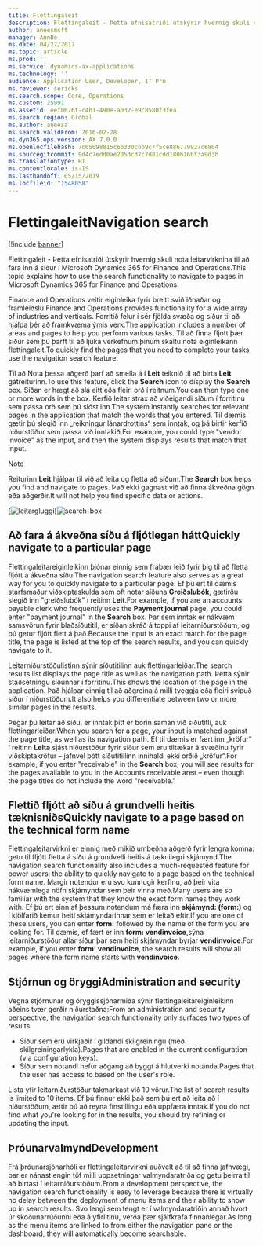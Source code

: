```yaml
---
title: Flettingaleit
description: Flettingaleit - Þetta efnisatriði útskýrir hvernig skuli nota leitarvirknina til að fara inn á síður í Microsoft Dynamics 365 for Finance and Operations.
author: aneesmsft
manager: AnnBe
ms.date: 04/27/2017
ms.topic: article
ms.prod: ''
ms.service: dynamics-ax-applications
ms.technology: ''
audience: Application User, Developer, IT Pro
ms.reviewer: sericks
ms.search.scope: Core, Operations
ms.custom: 25991
ms.assetid: eef0676f-c4b1-490e-a032-e9c8580f3fea
ms.search.region: Global
ms.author: aneesa
ms.search.validFrom: 2016-02-28
ms.dyn365.ops.version: AX 7.0.0
ms.openlocfilehash: 7c05098815c6b330cbb9c7f5ce886779927c6804
ms.sourcegitcommit: 9d4c7edd0ae2053c37c7d81cdd180b16bf3a9d3b
ms.translationtype: HT
ms.contentlocale: is-IS
ms.lasthandoff: 05/15/2019
ms.locfileid: "1548058"
---
```

# <a name="navigation-search"></a><span data-ttu-id="5afeb-103">Flettingaleit</span><span class="sxs-lookup"><span data-stu-id="5afeb-103">Navigation search</span></span>

[!include [banner](../includes/banner.md)]

<span data-ttu-id="5afeb-104">Flettingaleit - Þetta efnisatriði útskýrir hvernig skuli nota leitarvirknina til að fara inn á síður í Microsoft Dynamics 365 for Finance and Operations.</span><span class="sxs-lookup"><span data-stu-id="5afeb-104">This topic explains how to use the search functionality to navigate to pages in Microsoft Dynamics 365 for Finance and Operations.</span></span>

<span data-ttu-id="5afeb-105">Finance and Operations veitir eiginleika fyrir breitt svið iðnaðar og framleiðslu.</span><span class="sxs-lookup"><span data-stu-id="5afeb-105">Finance and Operations provides functionality for a wide array of industries and verticals.</span></span> <span data-ttu-id="5afeb-106">Forritið felur í sér fjölda svæða og síður til að hjálpa þér að framkvæma ýmis verk.</span><span class="sxs-lookup"><span data-stu-id="5afeb-106">The application includes a number of areas and pages to help you perform various tasks.</span></span> <span data-ttu-id="5afeb-107">Til að finna fljótt þær síður sem þú þarft til að ljúka verkefnum þínum skaltu nota eiginleikann flettingaleit.</span><span class="sxs-lookup"><span data-stu-id="5afeb-107">To quickly find the pages that you need to complete your tasks, use the navigation search feature.</span></span>

<span data-ttu-id="5afeb-108">Til að Nota þessa aðgerð þarf að smella á í **Leit** teiknið til að birta **Leit** gátreiturinn.</span><span class="sxs-lookup"><span data-stu-id="5afeb-108">To use this feature, click the **Search** icon to display the **Search** box.</span></span> <span data-ttu-id="5afeb-109">Síðan er hægt að slá eitt eða fleiri orð í reitnum.</span><span class="sxs-lookup"><span data-stu-id="5afeb-109">You can then type one or more words in the box.</span></span> <span data-ttu-id="5afeb-110">Kerfið leitar strax að viðeigandi síðum í forritinu sem passa orð sem þú slóst inn.</span><span class="sxs-lookup"><span data-stu-id="5afeb-110">The system instantly searches for relevant pages in the application that match the words that you entered.</span></span> <span data-ttu-id="5afeb-111">Til dæmis gætir þú slegið inn „reikningur lánardrottins“ sem inntak, og þá birtir kerfið niðurstöður sem passa við inntakið.</span><span class="sxs-lookup"><span data-stu-id="5afeb-111">For example, you could type "vendor invoice" as the input, and then the system displays results that match that input.</span></span>

> [!NOTE]
> <span data-ttu-id="5afeb-112">Reiturinn **Leit** hjálpar til við að leita og fletta að síðum.</span><span class="sxs-lookup"><span data-stu-id="5afeb-112">The **Search** box helps you find and navigate to pages.</span></span> <span data-ttu-id="5afeb-113">Það ekki gagnast við að finna ákveðna gögn eða aðgerðir.</span><span class="sxs-lookup"><span data-stu-id="5afeb-113">It will not help you find specific data or actions.</span></span>

<span data-ttu-id="5afeb-114">[![leitargluggi](media/navigation-search.png "Leitargluggi")</span><span class="sxs-lookup"><span data-stu-id="5afeb-114">[![search-box](media/navigation-search.png "Search box")</span></span>

## <a name="quickly-navigate-to-a-particular-page"></a><span data-ttu-id="5afeb-115">Að fara á ákveðna síðu á fljótlegan hátt</span><span class="sxs-lookup"><span data-stu-id="5afeb-115">Quickly navigate to a particular page</span></span>

<span data-ttu-id="5afeb-116">Flettingaleitareiginleikinn þjónar einnig sem frábær leið fyrir þig til að fletta fljótt á ákveðna síðu.</span><span class="sxs-lookup"><span data-stu-id="5afeb-116">The navigation search feature also serves as a great way for you to quickly navigate to a particular page.</span></span> <span data-ttu-id="5afeb-117">Ef þú ert til dæmis starfsmaður viðskiptaskulda sem oft notar síðuna **Greiðslubók**, gætirðu slegið inn "greiðslubók" í reitinn **Leit**.</span><span class="sxs-lookup"><span data-stu-id="5afeb-117">For example, if you are an accounts payable clerk who frequently uses the **Payment journal** page, you could enter "payment journal" in the **Search** box.</span></span> <span data-ttu-id="5afeb-118">Þar sem inntak er nákvæm samsvörun fyrir blaðsíðutitil, er síðan skráð á toppi af leitarniðurstöðum, og þú getur fljótt flett á það.</span><span class="sxs-lookup"><span data-stu-id="5afeb-118">Because the input is an exact match for the page title, the page is listed at the top of the search results, and you can quickly navigate to it.</span></span>

<span data-ttu-id="5afeb-119">Leitarniðurstöðulistinn sýnir síðutitilinn auk flettingarleiðar.</span><span class="sxs-lookup"><span data-stu-id="5afeb-119">The search results list displays the page title as well as the navigation path.</span></span> <span data-ttu-id="5afeb-120">Þetta sýnir staðsetningu síðunnar í forritinu.</span><span class="sxs-lookup"><span data-stu-id="5afeb-120">This shows the location of the page in the application.</span></span> <span data-ttu-id="5afeb-121">Það hjálpar einnig til að aðgreina á milli tveggja eða fleiri svipuð síður í niðurstöðum.</span><span class="sxs-lookup"><span data-stu-id="5afeb-121">It also helps you differentiate between two or more similar pages in the results.</span></span>

<span data-ttu-id="5afeb-122">Þegar þú leitar að síðu, er inntak þitt er borin saman við síðutitli, auk flettingarleiðar.</span><span class="sxs-lookup"><span data-stu-id="5afeb-122">When you search for a page, your input is matched against the page title, as well as its navigation path.</span></span> <span data-ttu-id="5afeb-123">Ef til dæmis er fært inn „kröfur“ í reitinn **Leita** sjást niðurstöður fyrir síður sem eru tiltækar á svæðinu fyrir viðskiptakröfur – jafnvel þótt síðutitillinn innihaldi ekki orðið „kröfur“.</span><span class="sxs-lookup"><span data-stu-id="5afeb-123">For example, if you enter "receivable" in the **Search** box, you will see results for the pages available to you in the Accounts receivable area – even though the page titles do not include the word "receivable."</span></span>

## <a name="quickly-navigate-to-a-page-based-on-the-technical-form-name"></a><span data-ttu-id="5afeb-124">Flettið fljótt að síðu á grundvelli heitis tæknisniðs</span><span class="sxs-lookup"><span data-stu-id="5afeb-124">Quickly navigate to a page based on the technical form name</span></span>

<span data-ttu-id="5afeb-125">Flettingaleitarvirkni er einnig með mikið umbeðna aðgerð fyrir lengra komna: getu til fljótt fletta á síðu á grundvelli heitis á tæknilegri skjámynd.</span><span class="sxs-lookup"><span data-stu-id="5afeb-125">The navigation search functionality also includes a much-requested feature for power users: the ability to quickly navigate to a page based on the technical form name.</span></span> <span data-ttu-id="5afeb-126">Margir notendur eru svo kunnugir kerfinu, að þeir vita nákvæmlega nöfn skjámyndar sem þeir vinna með.</span><span class="sxs-lookup"><span data-stu-id="5afeb-126">Many users are so familiar with the system that they know the exact form names they work with.</span></span> <span data-ttu-id="5afeb-127">Ef þú ert einn af þessum notendum má færa inn **skjámynd: (form:)** og í kjölfarið kemur heiti skjámyndarinnar sem er leitað eftir.</span><span class="sxs-lookup"><span data-stu-id="5afeb-127">If you are one of these users, you can enter **form:** followed by the name of the form you are looking for.</span></span> <span data-ttu-id="5afeb-128">Til dæmis, ef fært er inn **form: vendinvoice**,sýna leitarniðurstöður allar síður þar sem heiti skjámyndar byrjar **vendinvoice**.</span><span class="sxs-lookup"><span data-stu-id="5afeb-128">For example, if you enter **form: vendinvoice**, the search results will show all pages where the form name starts with **vendinvoice**.</span></span>

## <a name="administration-and-security"></a><span data-ttu-id="5afeb-129">Stjórnun og öryggi</span><span class="sxs-lookup"><span data-stu-id="5afeb-129">Administration and security</span></span>

<span data-ttu-id="5afeb-130">Vegna stjórnunar og öryggissjónarmiða sýnir flettingaleitareiginleikinn aðeins tvær gerðir niðurstaðna:</span><span class="sxs-lookup"><span data-stu-id="5afeb-130">From an administration and security perspective, the navigation search functionality only surfaces two types of results:</span></span>

- <span data-ttu-id="5afeb-131">Síður sem eru virkjaðir í gildandi skilgreiningu (með skilgreiningarlykla).</span><span class="sxs-lookup"><span data-stu-id="5afeb-131">Pages that are enabled in the current configuration (via configuration keys).</span></span>
- <span data-ttu-id="5afeb-132">Síður sem notandi hefur aðgang að byggt á hlutverki notanda.</span><span class="sxs-lookup"><span data-stu-id="5afeb-132">Pages that the user has access to based on the user's role.</span></span>

<span data-ttu-id="5afeb-133">Lista yfir leitarniðurstöður takmarkast við 10 vörur.</span><span class="sxs-lookup"><span data-stu-id="5afeb-133">The list of search results is limited to 10 items.</span></span> <span data-ttu-id="5afeb-134">Ef þú finnur ekki það sem þú ert að leita að í niðurstöðum, ættir þú að reyna fínstillingu eða uppfæra inntak.</span><span class="sxs-lookup"><span data-stu-id="5afeb-134">If you do not find what you're looking for in the results, you should try refining or updating the input.</span></span>

## <a name="development"></a><span data-ttu-id="5afeb-135">Þróunarvalmynd</span><span class="sxs-lookup"><span data-stu-id="5afeb-135">Development</span></span>

<span data-ttu-id="5afeb-136">Frá þróunarsjónarhóli er flettingaleitarvirkni auðvelt að til að finna jafnvægi, þar er nánast engin töf milli uppsetningar valmyndaratriða og getu þeirra til að birtast í leitarniðurstöðum.</span><span class="sxs-lookup"><span data-stu-id="5afeb-136">From a development perspective, the navigation search functionality is easy to leverage because there is virtually no delay between the deployment of menu items and their ability to show up in search results.</span></span> <span data-ttu-id="5afeb-137">Svo lengi sem tengt er í valmyndaratriðin annað hvort úr skoðunarrúðunni eða á yfirlitinu, verða þær sjálfkrafa finnanlegar.</span><span class="sxs-lookup"><span data-stu-id="5afeb-137">As long as the menu items are linked to from either the navigation pane or the dashboard, they will automatically become searchable.</span></span>
